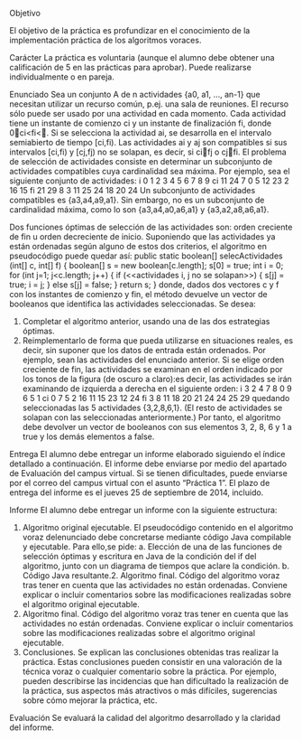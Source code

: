Objetivo

El objetivo de la práctica es profundizar en el conocimiento de la implementación práctica de los algoritmos voraces.

Carácter
La práctica es voluntaria (aunque el alumno debe obtener una calificación de 5 en las prácticas para aprobar). Puede realizarse individualmente o en pareja.

Enunciado
Sea un conjunto A de n actividades {a0, a1, …, an-1} que necesitan utilizar un recurso común, p.ej. una sala de reuniones. El recurso sólo puede ser usado por una actividad en cada momento. Cada actividad tiene un instante de comienzo ci y un instante de finalización fi, donde 0ci<fi<. Si se selecciona la actividad ai, se desarrolla en el intervalo semiabierto de tiempo [ci,fi). Las actividades ai y aj son compatibles si sus intervalos [ci,fi) y [cj,fj) no se solapan, es decir, si cifj o cjfi.
El problema de selección de actividades consiste en determinar un subconjunto de actividades compatibles cuya cardinalidad sea máxima.
Por ejemplo, sea el siguiente conjunto de actividades:
i 0 1 2 3 4 5 6 7 8 9
ci 11 24 7 0 5 12 23 2 16 15
fi 21 29 8 3 11 25 24 18 20 24
Un subconjunto de actividades compatibles es {a3,a4,a9,a1}. Sin embargo, no es un subconjunto de cardinalidad máxima, como lo son {a3,a4,a0,a6,a1} y {a3,a2,a8,a6,a1}.

Dos funciones óptimas de selección de las actividades son: orden creciente de fin u orden decreciente de inicio. Suponiendo que las actividades ya están ordenadas según alguno de estos dos criterios, el algoritmo en pseudocódigo puede quedar así:
 public static boolean[] selecActividades (int[] c, int[] f) {
 boolean[] s = new boolean[c.length];
 s[0] = true;
 int i = 0;
 for (int j=1; j<c.length; j++) {
 if (<<actividades i, j no se solapan>>) {
 s[j] = true;
 i = j;
 }
 else
 s[j] = false;
 }
 return s;
 }
 donde, dados dos vectores c y f con los instantes de comienzo y fin, el método devuelve un vector de booleanos que identifica las actividades seleccionadas.
Se desea:
1. Completar el algoritmo anterior, usando una de las dos estrategias óptimas.
2. Reimplementarlo de forma que pueda utilizarse en situaciones reales, es decir, sin suponer que los datos de entrada están ordenados.
Por ejemplo, sean las actividades del enunciado anterior. Si se elige orden creciente de fin, las actividades se examinan en el orden indicado por los tonos de la figura (de oscuro a claro):es decir, las actividades se irán examinando de izquierda a derecha en el siguiente orden:
i 3 2 4 7 8 0 9 6 5 1
ci 0 7 5 2 16 11 15 23 12 24
fi 3 8 11 18 20 21 24 24 25 29
quedando seleccionadas las 5 actividades {3,2,8,6,1}. (El resto de actividades se solapan con las seleccionadas anteriormente.) Por tanto, el algoritmo debe devolver un vector de booleanos con sus elementos 3, 2, 8, 6 y 1 a true y los demás elementos a false.

Entrega
El alumno debe entregar un informe elaborado siguiendo el índice detallado a continuación. El informe debe enviarse por medio del apartado de Evaluación del campus virtual. Si se tienen dificultades, puede enviarse por el correo del campus virtual con el asunto “Práctica 1”. El plazo de entrega del informe es el jueves 25 de septiembre de 2014, incluido.

Informe
El alumno debe entregar un informe con la siguiente estructura:
1. Algoritmo original ejecutable. El pseudocódigo contenido en el algoritmo voraz delenunciado debe concretarse mediante código Java compilable y ejecutable. Para ello,se pide:
   a. Elección de una de las funciones de selección óptimas y escritura en Java de la condición del if del algoritmo, junto con un diagrama de tiempos que aclare la condición.
   b. Código Java resultante.2. Algoritmo final. Código del algoritmo voraz tras tener en cuenta que las actividades no están ordenadas. Conviene explicar o incluir comentarios sobre las modificaciones realizadas sobre el algoritmo original ejecutable.
2. Algoritmo final. Código del algoritmo voraz tras tener en cuenta que las actividades no están ordenadas. Conviene explicar o incluir comentarios sobre las modificaciones realizadas sobre el algoritmo original ejecutable.
3. Conclusiones. Se explican las conclusiones obtenidas tras realizar la práctica. Estas conclusiones pueden consistir en una valoración de la técnica voraz o cualquier comentario sobre la práctica. Por ejemplo, pueden describirse las incidencias que han dificultado la realización de la práctica, sus aspectos más atractivos o más difíciles, sugerencias sobre cómo mejorar la práctica, etc.

Evaluación
Se evaluará la calidad del algoritmo desarrollado y la claridad del informe.
